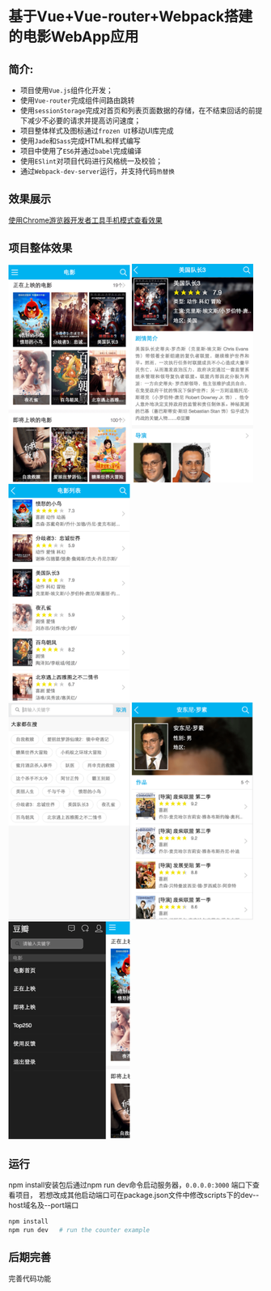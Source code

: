
基于Vue+Vue-router+Webpack搭建的电影WebApp应用
======


简介:
----
- 项目使用`Vue.js`组件化开发；
- 使用`Vue-router`完成组件间路由跳转
- 使用`sessionStorage`完成对首页和列表页面数据的存储，在不结束回话的前提下减少不必要的请求并提高访问速度；
- 项目整体样式及图标通过`frozen UI`移动UI库完成
- 使用`Jade`和`Sass`完成HTML和样式编写
- 项目中使用了`ES6`并通过`babel`完成编译
- 使用`ESlint`对项目代码进行风格统一及校验；
- 通过`Webpack-dev-server`运行，并支持代码`热替换`

效果展示
----
<a href="http://loogeek.github.io/MovieApp-Vue" target="\_blank">使用Chrome游览器开发者工具手机模式查看效果</a>

项目整体效果
-------
<div>
  <img src="https://raw.githubusercontent.com/Loogeek/Project_Imgs/master/MovieApp-Vue/1.png" width="240px"/>
  <img src="https://raw.githubusercontent.com/Loogeek/Project_Imgs/master/MovieApp-Vue/3.png" width="240px"/>
  <img src="https://raw.githubusercontent.com/Loogeek/Project_Imgs/master/MovieApp-Vue/4.png" width="240px"/>
</div>
<div>
  <img src="https://raw.githubusercontent.com/Loogeek/Project_Imgs/master/MovieApp-Vue/5.png" width="240px"/>
  <img src="https://raw.githubusercontent.com/Loogeek/Project_Imgs/master/MovieApp-Vue/6.png" width="240px"/>
  <img src="https://raw.githubusercontent.com/Loogeek/Project_Imgs/master/MovieApp-Vue/2.png" width="240px"/>
</div>

运行
-------
npm install安装包后通过npm run dev命令启动服务器，`0.0.0.0:3000` 端口下查看项目，
若想改成其他启动端口可在package.json文件中修改scripts下的dev--host域名及--port端口

``` bash
npm install    
npm run dev   # run the counter example
```

后期完善
-------
完善代码功能
